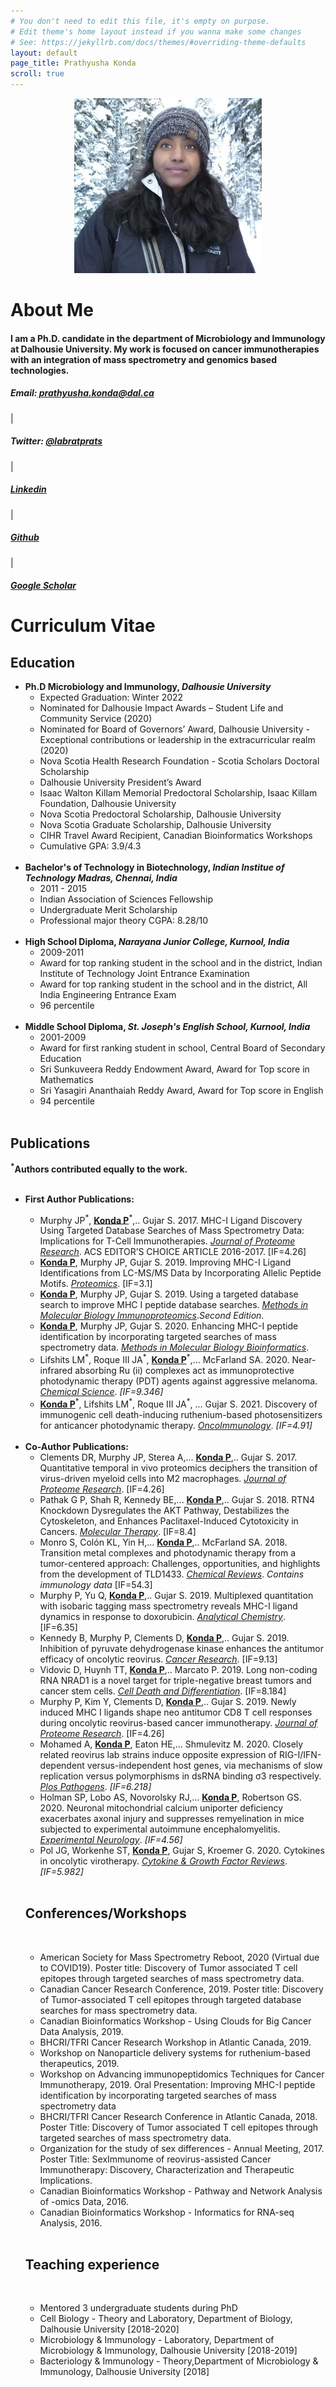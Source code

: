 ```yaml
---
# You don't need to edit this file, it's empty on purpose.
# Edit theme's home layout instead if you wanna make some changes
# See: https://jekyllrb.com/docs/themes/#overriding-theme-defaults
layout: default
page_title: Prathyusha Konda
scroll: true
---
```

<p align="center">
  <img src="images/Pkonda_new.jpg" width="300" height="280" alt="hi" class="inline" />
</p>
<div class="container" id="about">
</div>
<h1 id="about"><b>About Me</b></h1>
<div class="container">
    <h4>I am a Ph.D. candidate in the department of Microbiology and Immunology at Dalhousie University. My work is focused on cancer immunotherapies with an integration of mass spectrometry and genomics based technologies.</h4>
</div>
<div class="container" id="contactbuttondiv">
    <h5 id="contactbuttons"><span id="icon" class="glyphicon glyphicon-envelope"></span>  Email:<a href="mailto:prathyusha.konda@dal.ca"> prathyusha.konda@dal.ca</a></h5>|
    <h5 id="contactbuttons"><i id="icon" class="fa fa-twitter-square fa-1x" aria-hidden="true"></i>  Twitter: <a target="_blank" href="http://twitter.com/labratprats">@labratprats</a></h5>|
    <h5 id="contactbuttons"><span id="icon" class="fa fa-linkedin-square"></span>  <a href="https://www.linkedin.com/in/prathyusha-konda-3240385a/">Linkedin</a></h5>|
    <h5 id="contactbuttons"><span id="icon" class="fa fa-github-square"></span>  <a href="https://www.github.com/Prathyusha-konda">Github</a></h5>|
    <h5 id="contactbuttons"><i id="icon" class="fa fa-graduation-cap" aria-hidden="true"></i>  <a href="https://scholar.google.ca/citations?user=LMu60kjth8EC&hl=en">Google Scholar</a></h5>
</div>
<div class="container" id="CV">
<div>
    <h1 id="CVcontent"><b>Curriculum Vitae</b></h1>
   <h2 id="Education"><span class="fa fa-graduation-cap" aria-hidden="true"></span>  Education</h2>
    <ul id="list">
        <li id="list"><b>Ph.D Microbiology and Immunology, <i>Dalhousie University</i></b>
            <ul id="sublist">
		    <li>Expected Graduation: Winter 2022</li>
                <li>Nominated for Dalhousie Impact Awards – Student Life and Community Service (2020)</li>
                <li>Nominated for Board of Governors’ Award, Dalhousie University - Exceptional contributions or leadership in the extracurricular realm (2020)</li>
                <li>Nova Scotia Health Research Foundation - Scotia Scholars Doctoral Scholarship</li>
                <li>Dalhousie University President’s Award</li>
                <li>Isaac Walton Killam Memorial Predoctoral Scholarship, Isaac Killam Foundation, Dalhousie University</li>
				<li>Nova Scotia Predoctoral Scholarship, Dalhousie University</li>
				<li>Nova Scotia Graduate Scholarship, Dalhousie University</li>
				<li>CIHR Travel Award Recipient, Canadian Bioinformatics Workshops</li> 
		    <li>Cumulative GPA: 3.9/4.3</li>
		    <br>
            </ul>
        </li>
        <li id="list"><b>Bachelor's of Technology in Biotechnology, <i>Indian Institue of Technology Madras, Chennai, India</i></b>
            <ul id="sublist">
                <li>2011 - 2015</li>
                <li>Indian Association of Sciences Fellowship</li>
				<li>Undergraduate Merit Scholarship</li>
                <li>Professional major theory CGPA: 8.28/10</li>
		    <br>
            </ul>
        </li>
        <li id="list"><b>High School Diploma, <i>Narayana Junior College, Kurnool, India</i></b>
            <ul id="sublist">
                <li>2009-2011</li>
                <li>Award for top ranking student in the school and in the district, Indian Institute of Technology Joint Entrance Examination</li>
                <li>Award for top ranking student in the school and in the district, All India Engineering Entrance Exam</li>
		    <li>96 percentile</li>
		    <br>
            </ul>
        </li>
		<li id="list"><b>Middle School Diploma, <i>St. Joseph's English School, Kurnool, India</i></b>
            <ul id="sublist">
                <li>2001-2009</li>
                <li>Award for first ranking student in school, Central Board of Secondary Education</li>
				<li>Sri Sunkuveera Reddy Endowment Award, Award for Top score in Mathematics</li>
                <li>Sri Yasagiri Ananthaiah Reddy Award, Award for Top score in English</li>
		    <li>94 percentile</li>
		    <br>
            </ul>
        </li>
    </ul>
    </div>
	<h2 id="Publications"><span class="glyphicon glyphicon-book" aria-hidden="true"></span>  Publications</h2>
	<b><sup>*</sup>Authors contributed equally to the work.</b>
	<br>
    	<ul id="list">
		<br>
      	<li id="list"><b>First Author Publications: </b>
		</li>
            <ul id="sublist">
		    <li>Murphy JP<sup>*</sup>, <b><u>Konda P</u></b><sup>*</sup>,.. Gujar S. 2017. MHC-I Ligand Discovery Using Targeted Database Searches of Mass Spectrometry Data: Implications for T-Cell Immunotherapies. <u><i>Journal of Proteome Research</i></u>. ACS EDITOR’S CHOICE ARTICLE 2016-2017. [IF=4.26]</li>
		    <li><u><b>Konda P</b></u>, Murphy JP, Gujar S. 2019. Improving MHC-I Ligand Identifications from LC-MS/MS Data by Incorporating Allelic Peptide Motifs. <u><i>Proteomics</i></u>. [IF=3.1]</li>
		    <li><u><b>Konda P</b></u>, Murphy JP, Gujar S. 2019. Using a targeted database search to improve MHC I peptide database searches. <u><i>Methods in Molecular Biology Immunoproteomics</i></u>.<i>Second Edition</i>.</li>
		    <li><u><b>Konda P</b></u>, Murphy JP, Gujar S. 2020. Enhancing MHC-I peptide identification by incorporating targeted searches of mass spectrometry data. <u><i>Methods in Molecular Biology Bioinformatics</i></u>.		</li>		    
		    <li>Lifshits LM<sup>*</sup>, Roque III JA<sup>*</sup>, <u><b>Konda P</b></u><sup>*</sup>,... McFarland SA. 2020. Near-infrared absorbing Ru (ii) complexes act as immunoprotective photodynamic therapy (PDT) agents against aggressive melanoma. <u><i>Chemical Science</i></u>. <i>[IF=9.346]</i>		</li>
		    <li><u><b>Konda P</b></u><sup>*</sup>, Lifshits LM<sup>*</sup>, Roque III JA<sup>*</sup>, ... Gujar S. 2021. Discovery of immunogenic cell death-inducing ruthenium-based photosensitizers for anticancer photodynamic therapy. <u><i>OncoImmunology</i></u>. <i>[IF=4.91]</i>		</li>
           </ul>
		<br>
    <li id="list"><b>Co-Author Publications:</b>
            <ul id="sublist">
	    <li>Clements DR, Murphy JP, Sterea A,... <u><b>Konda P</b></u>,.. Gujar S. 2017. Quantitative temporal in vivo proteomics deciphers the transition of virus-driven myeloid cells into M2 macrophages. <u><i>Journal of Proteome Research</i></u>. [IF=4.26]</li>
		    <li>Pathak G P, Shah R, Kennedy BE,... <u><b>Konda P</b></u>,.. Gujar S. 2018. RTN4 Knockdown Dysregulates the AKT Pathway, Destabilizes the Cytoskeleton, and Enhances Paclitaxel-Induced Cytotoxicity in Cancers. <u><i>Molecular Therapy</i></u>. [IF=8.4]</li>
		    <li>Monro S, Colón KL, Yin H,... <u><b>Konda P</b></u>,.. McFarland SA. 2018. Transition metal complexes and photodynamic therapy from a tumor-centered approach: Challenges, opportunities, and highlights from the development of TLD1433. <u><i>Chemical Reviews</i></u>. <i>Contains immunology data</i> [IF=54.3]</li>
		    <li>Murphy P, Yu Q, <u><b>Konda P</b></u>,.. Gujar S. 2019. Multiplexed quantitation with isobaric tagging mass spectrometry reveals MHC-I ligand dynamics in response to doxorubicin. <u><i>Analytical Chemistry</i></u>. [IF=6.35]</li>
		    <li>Kennedy B, Murphy P, Clements D, <u><b>Konda P</b></u>,.. Gujar S. 2019. Inhibition of pyruvate dehydrogenase kinase enhances the antitumor efficacy of oncolytic reovirus. <u><i>Cancer Research</i></u>. [IF=9.13]</li>
		    <li>Vidovic D, Huynh TT, <u><b>Konda P</b></u>,.. Marcato P. 2019. Long non-coding RNA NRAD1 is a novel target for triple-negative breast tumors and cancer stem cells. <u><i>Cell Death and Differentiation</i></u>. [IF=8.184]</li>
		    <li>Murphy P, Kim Y, Clements D, <u><b>Konda P</b></u>,.. Gujar S. 2019. Newly induced MHC I ligands shape neo antitumor CD8 T cell responses during oncolytic reovirus-based cancer immunotherapy. <u><i>Journal of Proteome Research</i></u>. [IF=4.26]</li>
		    <li>Mohamed A, <u><b>Konda P</b></u>, Eaton HE,... Shmulevitz M. 2020. Closely related reovirus lab strains induce opposite expression of RIG-I/IFN-dependent versus-independent host genes, via mechanisms of slow replication versus polymorphisms in dsRNA binding σ3 respectively. <u><i>Plos Pathogens</i></u>. <i>[IF=6.218]</i>		</li>
		    <li>Holman SP, Lobo AS, Novorolsky RJ,... <u><b>Konda P</b></u>, Robertson GS. 2020. Neuronal mitochondrial calcium uniporter deficiency exacerbates axonal injury and suppresses remyelination in mice subjected to experimental autoimmune encephalomyelitis. <u><i>Experimental Neurology</i></u>. <i>[IF=4.56]</i>		</li>
		    <li>Pol JG, Workenhe ST, <u><b>Konda P</b></u>, Gujar S, Kroemer G. 2020. Cytokines in oncolytic virotherapy. <u><i>Cytokine & Growth Factor Reviews</i></u>. <i>[IF=5.982]</i>		</li>
            </ul>
            </li>
		<br>
		<h2 id="Conferences/Workshops"><span class="glyphicon glyphicon-book" aria-hidden="true"></span>  Conferences/Workshops</h2>
		<br>
            <ul id="sublist">
		    <li> American Society for Mass Spectrometry Reboot, 2020 (Virtual due to COVID19). Poster title: Discovery of Tumor associated T cell epitopes through targeted searches of mass spectrometry data. </li> 
		<li> Canadian Cancer Research Conference, 2019. Poster title: Discovery of Tumor-associated T cell epitopes through targeted database searches for mass spectrometry data. </li> 
		    <li> Canadian Bioinformatics Workshop -  Using Clouds for Big Cancer Data Analysis, 2019. </li>
		    <li> BHCRI/TFRI Cancer Research Workshop in Atlantic Canada, 2019. </li>
		    <li> Workshop on Nanoparticle delivery systems for ruthenium-based therapeutics, 2019. </li>
		    <li> Workshop on Advancing immunopeptidomics Techniques for Cancer Immunotherapy, 2019. Oral Presentation: Improving MHC-I peptide identification by incorporating targeted searches of mass spectrometry data </li>
		    <li> BHCRI/TFRI Cancer Research Conference in Atlantic Canada, 2018. Poster Title: Discovery of Tumor associated T cell epitopes through targeted searches of mass spectrometry data. </li>
		    <li> Organization for the study of sex differences - Annual Meeting, 2017. Poster Title: SexImmunome of reovirus-assisted Cancer Immunotherapy: Discovery, Characterization and Therapeutic Implications. </li>
		    <li> Canadian Bioinformatics Workshop - Pathway and Network Analysis of -omics Data, 2016.</li>
		    <li> Canadian Bioinformatics Workshop - Informatics for RNA-seq Analysis, 2016.</li>
		</ul>
		<br>
		<h2 id="Teaching experience"><span class="glyphicon glyphicon-book" aria-hidden="true"></span>  Teaching experience</h2>
		<br>
            <ul id="sublist">
		    <li> Mentored 3 undergraduate students during PhD </li>
		    <li> Cell Biology - Theory and Laboratory, Department of Biology, Dalhousie University [2018-2020] </li> 
		     <li> Microbiology & Immunology - Laboratory, Department of Microbiology & Immunology, Dalhousie University [2018-2019] </li> 
		    <li> Bacteriology & Immunology - Theory,Department of Microbiology & Immunology, Dalhousie University [2018] </li> 
		    </ul>
